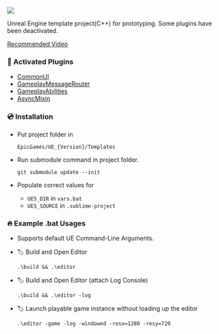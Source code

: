 [![](https://img.shields.io/badge/UE%20Version:-5.3-orange?logo=unrealengine)][1]

Unreal Engine template project(C++) for prototyping. Some plugins have been deactivated.

[Recommended Video][2]

### 🔨 Activated Plugins
- [CommonUI][3]
- [GameplayMessageRouter][4]
- [GameplayAbilities][5]
- [AsyncMixin][6]

### 💿 Installation
- Put project folder in
  ```
  EpicGames/UE_{Version}/Templates
  ```

- Run submodule command in project folder.
  ```
  git submodule update --init
  ```

- Populate correct values for 
  - `UE5_DIR` in `vars.bat`
  - `UE5_SOURCE` in `.sublime-project`

### 🔥 Example .bat Usages
- Supports default UE Command-Line Arguments.

- 🏷️ Build and Open Editor

  ```
  .\build && .\editor
  ```

- 🏷️ Build and Open Editor (attach Log Console)

  ```
  .\build && .\editor -log
  ```

- 🏷️ Launch playable game instance without loading up the editor

  ```
  .\editor -game -log -windowed -resx=1280 -resy=720
  ```

[1]: https://www.unrealengine.com/en-US/download
[2]: https://www.youtube.com/watch?v=94FvzO1HVzY
[3]: https://docs.unrealengine.com/5.3/en-US/common-ui-plugin-for-advanced-user-interfaces-in-unreal-engine/
[4]: https://github.com/kovanci/GameplayMessageRouter
[5]: https://dev.epicgames.com/documentation/en-us/unreal-engine/gameplay-ability-system-for-unreal-engine?application_version=5.3
[6]: https://github.com/kovanci/AsyncMixin

